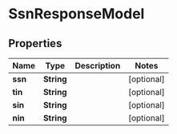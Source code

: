 
# SsnResponseModel

## Properties
Name | Type | Description | Notes
------------ | ------------- | ------------- | -------------
**ssn** | **String** |  |  [optional]
**tin** | **String** |  |  [optional]
**sin** | **String** |  |  [optional]
**nin** | **String** |  |  [optional]



